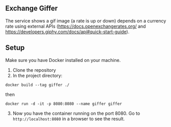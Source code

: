 ## Exchange Giffer
The service shows a gif image (a rate is up or down) depends on a currency rate using external APIs (https://docs.openexchangerates.org/ and https://developers.giphy.com/docs/api#quick-start-guide).

## Setup
Make sure you have Docker installed on your machine.

1. Clone the repository
2. In the project directory:
```
docker build --tag giffer ./
```
then
```
docker run -d -it -p 8080:8080 --name giffer giffer
```
3. Now you have the container running on the port 8080. Go to `http://localhost:8080` in a browser to see the result.
